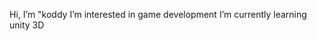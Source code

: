 Hi, I’m "koddy
I’m interested in game development
I’m currently learning unity 3D 


<!---
koddy-1/koddy-1 is a ✨ special ✨ repository because its `README.md` (this file) appears on your GitHub profile.
You can click the Preview link to take a look at your changes.
--->
